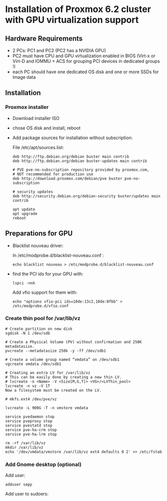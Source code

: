 # Installation of Proxmox 6.2 cluster with GPU virtualization support #

## Hardware Requirements ##
* 2 PCs: PC1 and PC2 (PC2 has a NVIDIA GPU)
* PC2 must have CPU and GPU virtualization enabled in BIOS (Virt-x or Virt-D and IOMMU + ACS for grouping PCI devices in dedicated groups !)
* each PC should have one dedicated OS disk and one or more SSDs for Image data

## Installation ##

### Proxmox installer ###
* Download installer ISO
* chose OS disk and install, reboot
* Add package sources for installation without subscription:

  File /etc/apt/sources.list:

  ```
  deb http://ftp.debian.org/debian buster main contrib
  deb http://ftp.debian.org/debian buster-updates main contrib

  # PVE pve-no-subscription repository provided by proxmox.com,
  # NOT recommended for production use
  deb http://download.proxmox.com/debian/pve buster pve-no-subscription

  # security updates
  deb http://security.debian.org/debian-security buster/updates main contrib
  ```

  ```
  apt update
  apt upgrade
  reboot
  ```

## Preparations for GPU ##

* Blacklist nouveau driver:
  
  In /etc/modprobe.d/blacklist-nouveau.conf :
  ```
  echo blacklist nouveau > /etc/modprobe.d/blacklist-nouveau.conf
  ```

* find the PCI ids for your GPU with: 
  ```
  lspci -nnk
  ```

  Add vfio support for them with:
  ```
  echo "options vfio-pci ids=10de:13c2,10de:0fbb" > /etc/modprobe.d/vfio.conf
  ```

### Create thin pool for /var/lib/vz ###

```
# Create partition on new disk
sgdisk -N 1 /dev/sdb 

# Create a Physical Volume (PV) without confirmation and 250K metadatasize.
pvcreate --metadatasize 250k -y -ff /dev/sdb1

# Create a volume group named “vmdata” on /dev/sdb1
vgcreate vmdata /dev/sdb1

# Creating an extra LV for /var/lib/vz
# This can be easily done by creating a new thin LV.
# lvcreate -n <Name> -V <Size[M,G,T]> <VG>/<LVThin_pool>
lvcreate -n vz -V 1T 
Now a filesystem must be created on the LV.

# mkfs.ext4 /dev/pve/vz

lvcreate -L 900G -T -n vmstore vmdata
```


```
service pvedaemon stop
service pveproxy stop
service pvestatd stop
service pve-ha-crm stop
service pve-ha-lrm stop
```

```
rm -rf /var/lib/vz
mkdir /var/lib/vz
echo '/dev/vmdata/vmstore /var/lib/vz ext4 defaults 0 2' >> /etc/fstab
``` 




### Add Gnome desktop (optional) ###





Add user:

```
adduser sepp
```

Add user to sudoers:

```






